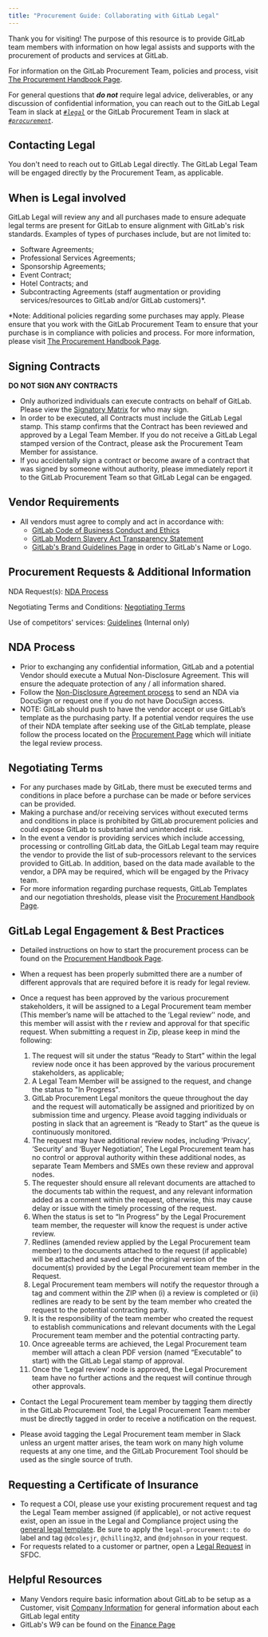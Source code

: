 ```yaml
---
title: "Procurement Guide: Collaborating with GitLab Legal"
---
```


Thank you for visiting! The purpose of this resource is to provide GitLab team members with information on how legal assists and supports with the procurement of products and services at GitLab.

For information on the GitLab Procurement Team, policies and process, visit [The Procurement Handbook Page](/handbook/finance/procurement/).

For general questions that ***do not*** require legal advice, deliverables, or any discussion of confidential information, you can reach out to the GitLab Legal Team in slack at *[`#legal`](https://gitlab.slack.com/archives/legal)* or the GitLab Procurement Team in slack at *[`#procurement`](https://gitlab.enterprise.slack.com/archives/procurement)*.

## Contacting Legal

You don't need to reach out to GitLab Legal directly. The GitLab Legal Team will be engaged directly by the Procurement Team, as applicable.

## When is Legal involved

GitLab Legal will review any and all purchases made to ensure adequate legal terms are present for GitLab to ensure alignment with GitLab's risk standards. Examples of types of purchases include, but are not limited to:

- Software Agreements;
- Professional Services Agreements;
- Sponsorship Agreements;
- Event Contract;
- Hotel Contracts; and 
- Subcontracting Agreements (staff augmentation or providing services/resources to GitLab and/or GitLab customers)*.

*Note: Additional policies regarding some purchases may apply. Please ensure that you work with the GitLab Procurement Team to ensure that your purchase is in compliance with policies and process. For more information, please visit [The Procurement Handbook Page](/handbook/finance/procurement/).

## Signing Contracts

**DO NOT SIGN ANY CONTRACTS**

- Only authorized individuals can execute contracts on behalf of GitLab. Please view the [Signatory Matrix](https://internal.gitlab.com/handbook/company/authorization-matrix/) for who may sign.
- In order to be executed, all Contracts must include the GitLab Legal stamp. This stamp confirms that the Contract has been reviewed and approved by a Legal Team Member. If you do not receive a GitLab Legal stamped version of the Contract, please ask the Procurement Team Member for assistance.
- If you accidentally sign a contract or become aware of a contract that was signed by someone without authority, please immediately report it to the GitLab Procurement Team so that GitLab Legal can be engaged.

## Vendor Requirements

- All vendors must agree to comply and act in accordance with:
  - [GitLab Code of Business Conduct and Ethics](https://ir.gitlab.com/static-files/7d8c7eb3-cb17-4d68-a607-1b7a1fa1c95d)
  - [GitLab Modern Slavery Act Transparency Statement](/handbook/legal/modern-slavery-act-transparency-statement/)
  - [GitLab's Brand Guidelines Page](/handbook/marketing/brand-and-product-marketing/brand/brand-activation/trademark-guidelines/) in order to GitLab's Name or Logo.

## Procurement Requests & Additional Information

NDA Request(s): [NDA Process](/handbook/legal/procurement-guide-collaborating-with-gitlab-legal/#nda-process)

Negotiating Terms and Conditions: [Negotiating Terms](/handbook/legal/procurement-guide-collaborating-with-gitlab-legal/#negotiating-terms)

Use of competitors' services: [Guidelines](https://internal.gitlab.com/handbook/legal-and-corporate-affairs/legal-and-compliance/productguidance/) (Internal only)

## NDA Process

- Prior to exchanging any confidential information, GitLab and a potential Vendor should execute a Mutual Non-Disclosure Agreement. This will ensure the adequate protection of any / all information shared.
- Follow the [Non-Disclosure Agreement process](/handbook/legal/nda/) to send an NDA via DocuSign or request one if you do not have DocuSign access.
- NOTE: GitLab should push to have the vendor accept or use GitLab’s template as the purchasing party. If a potential vendor requires the use of their NDA template after seeking use of the GitLab template, please follow the process located on the [Procurement Page](/handbook/finance/procurement/) which will initiate the legal review process.

## Negotiating Terms

- For any purchases made by GitLab, there must be executed terms and conditions in place before a purchase can be made or before services can be provided.
- Making a purchase and/or receiving services without executed terms and conditions in place is prohibited by GitLab procurement policies and could expose GitLab to substantial and unintended risk. 
- In the event a vendor is providing services which include accessing, processing or controlling GitLab data, the GitLab Legal team may require the vendor to provide the list of sub-processors relevant to the services provided to GitLab. In addition, based on the data made available to the vendor, a DPA may be required, which will be engaged by the Privacy team.
- For more information regarding purchase requests, GitLab Templates and our negotiation thresholds, please visit the [Procurement Handbook Page](/handbook/finance/procurement/).

## GitLab Legal Engagement & Best Practices

- Detailed instructions on how to start the procurement process can be found on the [Procurement Handbook Page](/handbook/finance/procurement/).
- When a request has been properly submitted there are a number of different approvals that are required before it is ready for legal review.
- Once a request has been approved by the various procurement stakeholders, it will be assigned to a Legal Procurement team member (This member’s name will be attached to the ‘Legal review’' node, and this member will assist with the r review and approval for that specific request.  When submitting a request in Zip, please keep in mind the following: 
    1. The request will sit under the status “Ready to Start” within the legal review node once it has been approved by the various procurement stakeholders, as applicable;
    1. A Legal Team Member will be assigned to the request, and change the status to "In Progress".
    1. GitLab Procurement Legal monitors the queue throughout the day and the request will automatically be assigned and prioritized by on submission time and urgency. Please avoid tagging individuals or posting in slack that an agreement is “Ready to Start” as the queue is continuously monitored.
    1. The request may have additional review nodes, including ‘Privacy’, ‘Security’ and ‘Buyer Negotiation’, The Legal Procurement team has no control or approval authority within these additional nodes, as separate Team Members and SMEs own these review and approval nodes.
    1. The requester should ensure all relevant documents are attached to the documents tab within the request, and any relevant information added as a comment within the request, otherwise, this may cause delay or issue with the timely processing of the request.
    1. When the status is set to “In Progress” by the Legal Procurement team member, the requester will know the request is under active review.
    1. Redlines (amended review applied by the Legal Procurement team member) to the documents attached to the request (if applicable) will be attached and saved under the original version of the document(s) provided by the Legal Procurement team member in the Request.
    1. Legal Procurement team members will notify the requestor through a tag and comment within the ZIP when (i) a review is completed or (ii) redlines are ready to be sent by the team member who created the request to the potential contracting party.
    1. It is the responsibility of the team member who created the request to establish communications and relevant documents with the Legal Procurement team member and the potential contracting party. 
    1. Once agreeable terms are achieved, the Legal Procurement team member will attach a clean PDF version (named “Executable” to start) with the GitLab Legal stamp of approval.
    1. Once the ‘Legal review’ node is approved, the Legal Procurement team have no further actions and the request will continue through other approvals. 

- Contact the Legal Procurement team member by tagging them directly in the GitLab Procurement Tool, the Legal Procurement Team member must be directly tagged in order to receive a notification on the request.
- Please avoid tagging the Legal Procurement team member in Slack unless an urgent matter arises, the team work on many high volume requests at any one time, and the GitLab Procurement Tool should be used as the single source of truth. 

## Requesting a Certificate of Insurance

- To request a COI, please use your existing procurement request and tag the Legal Team member assigned (if applicable), or not active request exist, open an issue in the Legal and Compliance project using the [general legal template](https://gitlab.com/gitlab-com/legal-and-compliance/-/issues/new?issuable_template=general-legal-template&_gl=1*1aumr6r*_ga*MTc1Mjg0Mzg3NS4xNjc1NzE0NjA5*_ga_ENFH3X7M5Y*MTY3NjQ4OTU3Ny4xMC4xLjE2NzY0ODk2ODkuMC4wLjA). Be sure to apply the `legal-procurement::to do` label and tag `@dcolesjr`, `@chilling32`, and `@ndjohnson` in your request.
- For requests related to a customer or partner, open a [Legal Request](/handbook/legal/customer-negotiations/#how-to-reach-the-legal-commercial-team) in SFDC.

## Helpful Resources

- Many Vendors require basic information about GitLab to be setup as a Customer, visit [Company Information](https://gitlab.com/gitlab-com/finance/wikis/company-information) for general information about each GitLab legal entity
- GitLab's W9 can be found on the [Finance Page](/handbook/finance/#forms)
